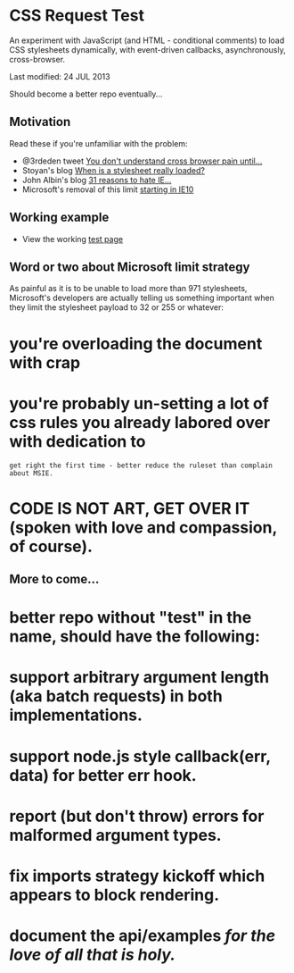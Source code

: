 CSS Request Test
================

An experiment with JavaScript (and HTML - conditional comments) to load CSS stylesheets dynamically, 
with event-driven callbacks, asynchronously, cross-browser.

Last modified: 24 JUL 2013

Should become a better repo eventually&hellip;

Motivation
----------

Read these if you're unfamiliar with the problem:

+ @3rdeden tweet [You don&#39;t understand cross browser pain until&hellip;](https://twitter.com/3rdEden/statuses/358669103973675009)
+ Stoyan's blog [When is a stylesheet really loaded?](http://www.phpied.com/when-is-a-stylesheet-really-loaded/)
+ John Albin's blog [31 reasons to hate IE&hellip;](http://john.albin.net/css/ie-stylesheets-not-loading)
+ Microsoft&#39;s removal of this limit [starting in IE10](http://msdn.microsoft.com/en-us/library/ie/hh920762(v=vs.85).aspx)

Working example
---------------

+ View the working [test page](http://rawgithub.com/dfkaye/css-request-test/master/index.html)

Word or two about Microsoft limit strategy
--------------------------------------------

As painful as it is to be unable to load more than 971 stylesheets, Microsoft's developers are 
actually telling us something important when they limit the stylesheet payload to 32 or 255 or 
whatever:

# you're overloading the document with crap
# you're probably un-setting a lot of css rules you already labored over with dedication to 
    get right the first time - better reduce the ruleset than complain about MSIE.
# CODE IS NOT ART, GET OVER IT (spoken with love and compassion, of course).

More to come&hellip;
--------------------

# better repo without "test" in the name, should have the following:
# support arbitrary argument length (aka batch requests) in both implementations.
# support node.js style callback(err, data) for better err hook.
# report (but don't throw) errors for malformed argument types.
# fix imports strategy kickoff which appears to block rendering.
# document the api/examples *for the love of all that is holy.*

